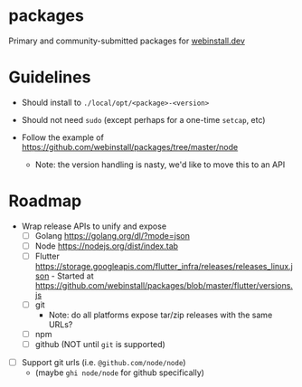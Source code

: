 # packages

Primary and community-submitted packages for
[webinstall.dev](https://webinstall.dev)

# Guidelines

- Should install to `./local/opt/<package>-<version>`
- Should not need `sudo` (except perhaps for a one-time `setcap`, etc)
- Follow the example of
  <https://github.com/webinstall/packages/tree/master/node>

  - Note: the version handling is nasty, we'd like to move this to an API

# Roadmap

- Wrap release APIs to unify and expose
  - [ ] Golang <https://golang.org/dl/?mode=json>
  - [ ] Node <https://nodejs.org/dist/index.tab>
  - [ ] Flutter
        <https://storage.googleapis.com/flutter_infra/releases/releases_linux.json> -
        Started at
        <https://github.com/webinstall/packages/blob/master/flutter/versions.js>
  - [ ] git
    - Note: do all platforms expose tar/zip releases with the same URLs?
  - [ ] npm
  - [ ] github (NOT until `git` is supported)
- [ ] Support git urls (i.e. `@github.com/node/node`)
  - (maybe `ghi node/node` for github specifically)
